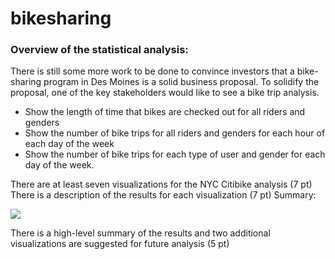 # bikesharing

### Overview of the statistical analysis:

There is still some more work to be done to convince investors that a bike-sharing program in Des Moines is a solid business proposal. To solidify the proposal, one of the key stakeholders would like to see a bike trip analysis.
- Show the length of time that bikes are checked out for all riders and genders
- Show the number of bike trips for all riders and genders for each hour of each day of the week
- Show the number of bike trips for each type of user and gender for each day of the week.

There are at least seven visualizations for the NYC Citibike analysis (7 pt)
There is a description of the results for each visualization (7 pt)
Summary:

![](Challenge_Images/August_Peak_Hours.png)

There is a high-level summary of the results and two additional visualizations are suggested for future analysis (5 pt)
